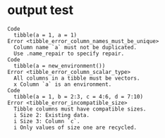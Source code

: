 # output test

    Code
      tibble(a = 1, a = 1)
    Error <tibble_error_column_names_must_be_unique>
      Column name `a` must not be duplicated.
      Use .name_repair to specify repair.
    Code
      tibble(a = new_environment())
    Error <tibble_error_column_scalar_type>
      All columns in a tibble must be vectors.
      x Column `a` is an environment.
    Code
      tibble(a = 1, b = 2:3, c = 4:6, d = 7:10)
    Error <tibble_error_incompatible_size>
      Tibble columns must have compatible sizes.
      i Size 2: Existing data.
      i Size 3: Column `c`.
      i Only values of size one are recycled.

